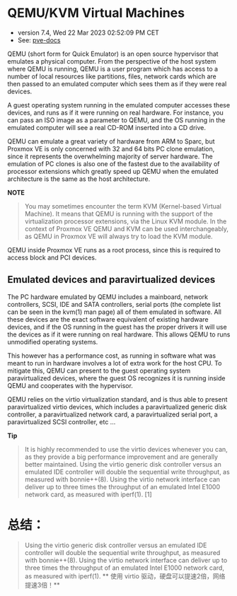 # QEMU/KVM Virtual Machines
- version 7.4, Wed 22 Mar 2023 02:52:09 PM CET
- See: [pve-docs](https://192.168.2.3:8006/pve-docs/chapter-qm.html)

QEMU (short form for Quick Emulator) is an open source hypervisor that emulates a physical computer. From the perspective of the host system where QEMU is running, QEMU is a user program which has access to a number of local resources like partitions, files, network cards which are then passed to an emulated computer which sees them as if they were real devices.

A guest operating system running in the emulated computer accesses these devices, and runs as if it were running on real hardware. For instance, you can pass an ISO image as a parameter to QEMU, and the OS running in the emulated computer will see a real CD-ROM inserted into a CD drive.

QEMU can emulate a great variety of hardware from ARM to Sparc, but Proxmox VE is only concerned with 32 and 64 bits PC clone emulation, since it represents the overwhelming majority of server hardware. The emulation of PC clones is also one of the fastest due to the availability of processor extensions which greatly speed up QEMU when the emulated architecture is the same as the host architecture.
 	
**NOTE**
> You may sometimes encounter the term KVM (Kernel-based Virtual Machine). It means that QEMU is running with the support of the virtualization processor extensions, via the Linux KVM module. In the context of Proxmox VE QEMU and KVM can be used interchangeably, as QEMU in Proxmox VE will always try to load the KVM module.

QEMU inside Proxmox VE runs as a root process, since this is required to access block and PCI devices.

## Emulated devices and paravirtualized devices

The PC hardware emulated by QEMU includes a mainboard, network controllers, SCSI, IDE and SATA controllers, serial ports (the complete list can be seen in the kvm(1) man page) all of them emulated in software. All these devices are the exact software equivalent of existing hardware devices, and if the OS running in the guest has the proper drivers it will use the devices as if it were running on real hardware. This allows QEMU to runs unmodified operating systems.

This however has a performance cost, as running in software what was meant to run in hardware involves a lot of extra work for the host CPU. To mitigate this, QEMU can present to the guest operating system paravirtualized devices, where the guest OS recognizes it is running inside QEMU and cooperates with the hypervisor.

QEMU relies on the virtio virtualization standard, and is thus able to present paravirtualized virtio devices, which includes a paravirtualized generic disk controller, a paravirtualized network card, a paravirtualized serial port, a paravirtualized SCSI controller, etc …

**Tip**
> It is highly recommended to use the virtio devices whenever you can, as they provide a big performance improvement and are generally better maintained. Using the virtio generic disk controller versus an emulated IDE controller will double the sequential write throughput, as measured with bonnie++(8). Using the virtio network interface can deliver up to three times the throughput of an emulated Intel E1000 network card, as measured with iperf(1). [1]

# 总结：
> Using the virtio generic disk controller versus an emulated IDE controller will double the sequential write throughput, as measured with bonnie++(8). Using the virtio network interface can deliver up to three times the throughput of an emulated Intel E1000 network card, as measured with iperf(1).
** 使用 virtio 驱动，硬盘可以提速2倍，网络提速3倍！**
